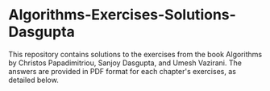 # Algorithms-Exercises-Solutions-Dasgupta
This repository contains solutions to the exercises from the book Algorithms by Christos Papadimitriou, Sanjoy Dasgupta, and Umesh Vazirani. The answers are provided in PDF format for each chapter's exercises, as detailed below.
